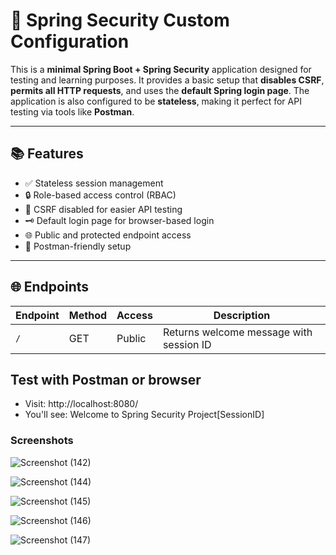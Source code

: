 # 🔐 Spring Security Custom Configuration

This is a **minimal Spring Boot + Spring Security** application designed for testing and learning purposes. It provides a basic setup that **disables CSRF**, **permits all HTTP requests**, and uses the **default Spring login page**. The application is also configured to be **stateless**, making it perfect for API testing via tools like **Postman**.

---

## 📚 Features


- ✅ Stateless session management
- 🔒 Role-based access control (RBAC)
- 🚫 CSRF disabled for easier API testing
- 🗝️ Default login page for browser-based login
- 🌐 Public and protected endpoint access
- 🧪 Postman-friendly setup

---

## 🌐 Endpoints
| Endpoint | Method | Access | Description                             |
| -------- | ------ | ------ | --------------------------------------- |
| `/`      | GET    | Public | Returns welcome message with session ID |

## Test with Postman or browser
  - Visit: http://localhost:8080/
  - You'll see: Welcome to Spring Security Project[SessionID]

### Screenshots

![Screenshot (142)](https://github.com/user-attachments/assets/c03fbfd2-522e-4498-80ad-33aafa22c429)

![Screenshot (144)](https://github.com/user-attachments/assets/2bea276b-5a6a-468a-b07f-927a15b0c5c1)

![Screenshot (145)](https://github.com/user-attachments/assets/9a89f508-c770-4e08-bb9d-ab1156f99167)

![Screenshot (146)](https://github.com/user-attachments/assets/59b6faa7-31b4-4d60-ae8f-8a1ca23be416)

![Screenshot (147)](https://github.com/user-attachments/assets/82e231a4-af2a-4230-9be3-0c8cb6941ab0)



